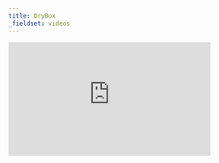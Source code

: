 ```yaml
---
title: DryBox
_fieldset: videos
---
```

<iframe src="http://player.vimeo.com/video/69653870?title=0&amp;byline=0&amp;portrait=0" width="400" height="225" frameborder="0" webkitAllowFullScreen mozallowfullscreen allowFullScreen></iframe>